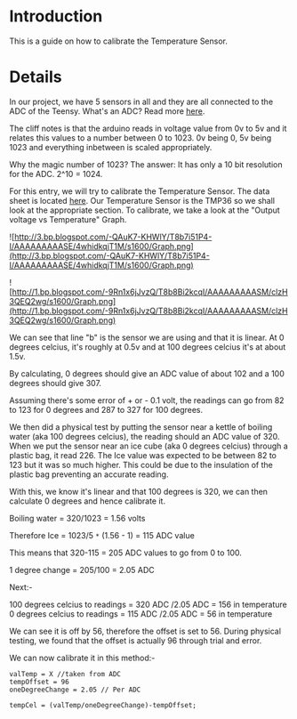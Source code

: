 # Introduction #

This is a guide on how to calibrate the Temperature Sensor.

# Details #

In our project, we have 5 sensors in all and they are all connected to the ADC of the Teensy. What's an ADC? Read more [here](http://arduino.cc/playground/CourseWare/AnalogInput).

The cliff notes is that the arduino reads in voltage value from 0v to 5v and it relates this values to a number between 0 to 1023. 0v being 0, 5v being 1023 and everything inbetween is scaled appropriately.

Why the magic number of 1023? The answer: It has only a 10 bit resolution for the ADC. 2^10 = 1024.

For this entry, we will try to calibrate the Temperature Sensor. The data sheet is located [here](http://dlnmh9ip6v2uc.cloudfront.net/datasheets/Sensors/Temp/TMP35_36_37.pdf). Our Temperature Sensor is the TMP36 so we shall look at the appropriate section. To calibrate, we take a look at the "Output voltage vs Temperature" Graph.

![http://3.bp.blogspot.com/-QAuK7-KHWlY/T8b7i51P4-I/AAAAAAAAASE/4whidkqjT1M/s1600/Graph.png](http://3.bp.blogspot.com/-QAuK7-KHWlY/T8b7i51P4-I/AAAAAAAAASE/4whidkqjT1M/s1600/Graph.png)

![http://1.bp.blogspot.com/-9Rn1x6jJvzQ/T8b8Bi2kcqI/AAAAAAAAASM/clzH3QEQ2wg/s1600/Graph.png](http://1.bp.blogspot.com/-9Rn1x6jJvzQ/T8b8Bi2kcqI/AAAAAAAAASM/clzH3QEQ2wg/s1600/Graph.png)

We can see that line "b" is the sensor we are using and that it is linear. At 0 degrees celcius, it's roughly at 0.5v and at 100 degrees celcius it's at about 1.5v.

By calculating, 0 degrees should give an ADC value of about 102 and a 100 degrees should give 307.

Assuming there's some error of + or - 0.1 volt, the readings can go from 82 to 123 for 0 degrees and 287 to 327 for 100 degrees.

We then did a physical test by putting the sensor near a kettle of boiling water (aka 100 degrees celcius), the reading should an ADC value of 320. When we put the sensor near an ice cube (aka 0 degrees celcius) through a plastic bag, it read 226. The Ice value was expected to be between 82 to 123 but it was so much higher. This could be due to the insulation of the plastic bag preventing an accurate reading.

With this, we know it's linear and that 100 degrees is 320, we can then calculate 0 degrees and hence calibrate it.

Boiling water = 320/1023 = 1.56 volts

Therefore Ice = 1023/5 `*` (1.56 - 1) = 115 ADC value

This means that 320-115 = 205 ADC values to go from 0 to 100.

1 degree change = 205/100 = 2.05 ADC

Next:-

100 degrees celcius to readings = 320 ADC /2.05 ADC = 156 in temperature
0 degrees celcius to readings = 115 ADC /2.05 ADC = 56 in temperature

We can see it is off by 56, therefore the offset is set to 56. During physical testing, we found that the offset is actually 96 through trial and error.

We can now calibrate it in this method:-
```
valTemp = X //taken from ADC
tempOffset = 96
oneDegreeChange = 2.05 // Per ADC

tempCel = (valTemp/oneDegreeChange)-tempOffset;
```